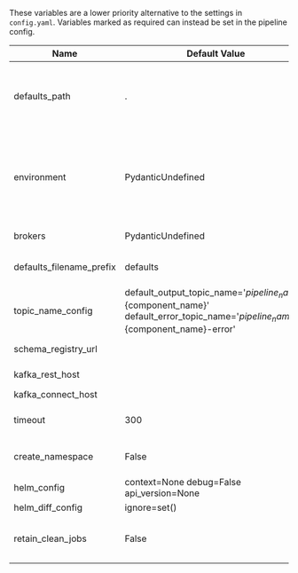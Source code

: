 
These variables are a lower priority alternative to the settings in `config.yaml`. Variables marked as required can instead be set in the pipeline config.

|          Name          |                                                          Default Value                                                           |Required|                                                                                Description                                                                                 |      Setting name      |
|------------------------|----------------------------------------------------------------------------------------------------------------------------------|--------|----------------------------------------------------------------------------------------------------------------------------------------------------------------------------|------------------------|
|defaults_path           |.                                                                                                                                 |False   |The path to the folder containing the defaults.yaml file and the environment defaults files. Paths can either be absolute or relative to `config.yaml`                      |defaults_path           |
|environment             |PydanticUndefined                                                                                                                 |False   |The environment you want to generate and deploy the pipeline to. Suffix your environment files with this value (e.g. defaults_development.yaml for environment=development).|environment             |
|brokers                 |PydanticUndefined                                                                                                                 |False   |The comma separated Kafka brokers address.                                                                                                                                  |brokers                 |
|defaults_filename_prefix|defaults                                                                                                                          |False   |The name of the defaults file and the prefix of the defaults environment file.                                                                                              |defaults_filename_prefix|
|topic_name_config       |default_output_topic_name='${pipeline_name}-${component_name}' default_error_topic_name='${pipeline_name}-${component_name}-error'|False   |Configure the topic name variables you can use in the pipeline definition.                                                                                                  |topic_name_config       |
|schema_registry_url     |                                                                                                                                  |False   |Address of the Schema Registry.                                                                                                                                             |schema_registry_url     |
|kafka_rest_host         |                                                                                                                                  |False   |Address of the Kafka REST Proxy.                                                                                                                                            |kafka_rest_host         |
|kafka_connect_host      |                                                                                                                                  |False   |Address of Kafka Connect.                                                                                                                                                   |kafka_connect_host      |
|timeout                 |300                                                                                                                               |False   |The timeout in seconds that specifies when actions like deletion or deploy timeout.                                                                                         |timeout                 |
|create_namespace        |False                                                                                                                             |False   |Flag for `helm upgrade --install`. Create the release namespace if not present.                                                                                             |create_namespace        |
|helm_config             |context=None debug=False api_version=None                                                                                         |False   |Global flags for Helm.                                                                                                                                                      |helm_config             |
|helm_diff_config        |ignore=set()                                                                                                                      |False   |Configure Helm Diff.                                                                                                                                                        |helm_diff_config        |
|retain_clean_jobs       |False                                                                                                                             |False   |Whether to retain clean up jobs in the cluster or uninstall the, after completion.                                                                                          |retain_clean_jobs       |
